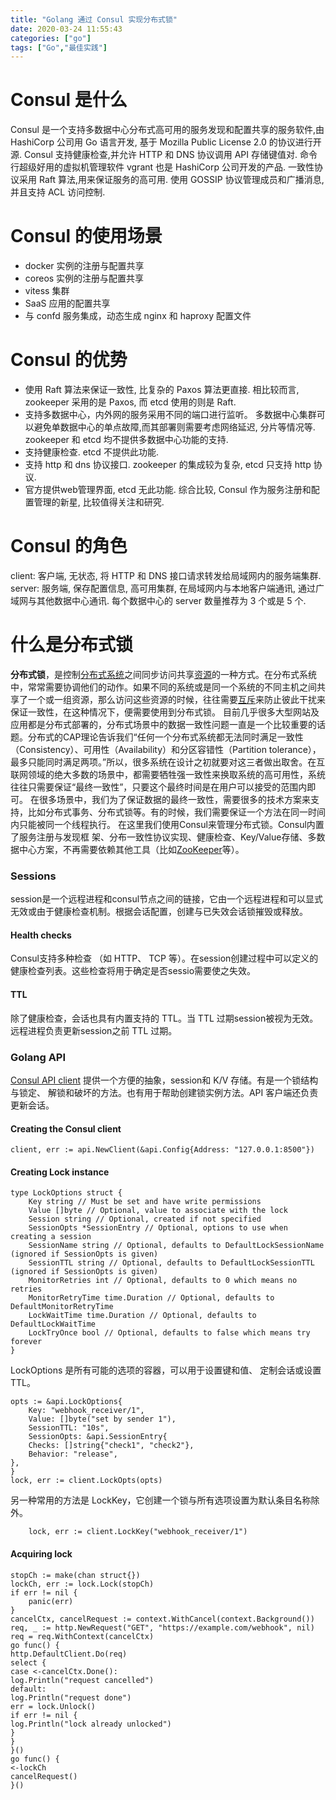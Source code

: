 ```yaml
---
title: "Golang 通过 Consul 实现分布式锁"
date: 2020-03-24 11:55:43
categories: ["go"]
tags: ["Go","最佳实践"]
---
```

# Consul 是什么
Consul 是一个支持多数据中心分布式高可用的服务发现和配置共享的服务软件,由 HashiCorp 公司用 Go 语言开发, 基于 Mozilla Public License 2.0 的协议进行开源. Consul 支持健康检查,并允许 HTTP 和 DNS 协议调用 API 存储键值对.
命令行超级好用的虚拟机管理软件 vgrant 也是 HashiCorp 公司开发的产品.
一致性协议采用 Raft 算法,用来保证服务的高可用. 使用 GOSSIP 协议管理成员和广播消息, 并且支持 ACL 访问控制.
# Consul 的使用场景
* docker 实例的注册与配置共享
* coreos 实例的注册与配置共享
* vitess 集群
* SaaS 应用的配置共享
* 与 confd 服务集成，动态生成 nginx 和 haproxy 配置文件
# Consul 的优势
* 使用 Raft 算法来保证一致性, 比复杂的 Paxos 算法更直接. 相比较而言, zookeeper 采用的是 Paxos, 而 etcd 使用的则是 Raft.
* 支持多数据中心，内外网的服务采用不同的端口进行监听。 多数据中心集群可以避免单数据中心的单点故障,而其部署则需要考虑网络延迟, 分片等情况等. zookeeper 和 etcd 均不提供多数据中心功能的支持.
* 支持健康检查. etcd 不提供此功能.
* 支持 http 和 dns 协议接口. zookeeper 的集成较为复杂, etcd 只支持 http 协议.
* 官方提供web管理界面, etcd 无此功能.
综合比较, Consul 作为服务注册和配置管理的新星, 比较值得关注和研究.
# Consul 的角色
client: 客户端, 无状态, 将 HTTP 和 DNS 接口请求转发给局域网内的服务端集群.
server: 服务端, 保存配置信息, 高可用集群, 在局域网内与本地客户端通讯, 通过广域网与其他数据中心通讯. 每个数据中心的 server 数量推荐为 3 个或是 5 个.
# 什么是分布式锁
**分布式锁**，是控制[分布式系统](https://zh.wikipedia.org/w/index.php?title=%E5%88%86%E5%B8%83%E5%BC%8F%E7%B3%BB%E7%BB%9F&action=edit&redlink=1 "分布式系统（页面不存在）")之间同步访问共享[资源](https://zh.wikipedia.org/wiki/%E8%B5%84%E6%BA%90 "资源")的一种方式。在分布式系统中，常常需要协调他们的动作。如果不同的系统或是同一个系统的不同主机之间共享了一个或一组资源，那么访问这些资源的时候，往往需要[互斥](https://zh.wikipedia.org/wiki/%E4%BA%92%E6%96%A5 "互斥")来防止彼此干扰来保证一致性，在这种情况下，便需要使用到分布式锁。
目前几乎很多大型网站及应用都是分布式部署的，分布式场景中的数据一致性问题一直是一个比较重要的话题。分布式的CAP理论告诉我们“任何一个分布式系统都无法同时满足一致性（Consistency）、可用性（Availability）和分区容错性（Partition tolerance），最多只能同时满足两项。”所以，很多系统在设计之初就要对这三者做出取舍。在互联网领域的绝大多数的场景中，都需要牺牲强一致性来换取系统的高可用性，系统往往只需要保证“最终一致性”，只要这个最终时间是在用户可以接受的范围内即可。
在很多场景中，我们为了保证数据的最终一致性，需要很多的技术方案来支持，比如分布式事务、分布式锁等。有的时候，我们需要保证一个方法在同一时间内只能被同一个线程执行。
在这里我们使用Consul来管理分布式锁。Consul内置了服务注册与发现框 架、分布一致性协议实现、健康检查、Key/Value存储、多数据中心方案，不再需要依赖其他工具（比如[ZooKeeper](http://tonybai.com/tag/zookeeper)等）。
### Sessions
[](https://o6rr5e4by.qnssl.com/wp-content/uploads/2017/01/consul-sessions-56bc7006.png)
session是一个远程进程和consul节点之间的链接，它由一个远程进程和可以显式无效或由于健康检查机制。根据会话配置，创建与已失效会话锁摧毁或释放。
#### Health checks
Consul支持多种检查 （如 HTTP、 TCP 等）。在session创建过程中可以定义的健康检查列表。这些检查将用于确定是否sessio需要使之失效。
#### TTL
除了健康检查，会话也具有内置支持的 TTL。当 TTL 过期session被视为无效。远程进程负责更新session之前 TTL 过期。
### Golang API
[Consul API client](https://godoc.org/github.com/hashicorp/consul/api) 提供一个方便的抽象，session和 K/V 存储。有是一个锁结构与锁定、 解锁和破坏的方法。也有用于帮助创建锁实例方法。API 客户端还负责更新会话。
#### Creating the Consul client
``` golang
client, err := api.NewClient(&api.Config{Address: "127.0.0.1:8500"})
```
#### Creating Lock instance
```golang
type LockOptions struct {
    Key string // Must be set and have write permissions
    Value []byte // Optional, value to associate with the lock
    Session string // Optional, created if not specified
    SessionOpts *SessionEntry // Optional, options to use when creating a session
    SessionName string // Optional, defaults to DefaultLockSessionName (ignored if SessionOpts is given)
    SessionTTL string // Optional, defaults to DefaultLockSessionTTL (ignored if SessionOpts is given)
    MonitorRetries int // Optional, defaults to 0 which means no retries
    MonitorRetryTime time.Duration // Optional, defaults to DefaultMonitorRetryTime
    LockWaitTime time.Duration // Optional, defaults to DefaultLockWaitTime
    LockTryOnce bool // Optional, defaults to false which means try forever
}
```
LockOptions 是所有可能的选项的容器，可以用于设置键和值、 定制会话或设置TTL。
```golang
opts := &api.LockOptions{
    Key: "webhook_receiver/1",
    Value: []byte("set by sender 1"),
    SessionTTL: "10s",
    SessionOpts: &api.SessionEntry{
    Checks: []string{"check1", "check2"},
    Behavior: "release",
},
}
lock, err := client.LockOpts(opts)
```
另一种常用的方法是 LockKey，它创建一个锁与所有选项设置为默认条目名称除外。
```golang
    lock, err := client.LockKey("webhook_receiver/1")
```
#### Acquiring lock
```golang
stopCh := make(chan struct{})
lockCh, err := lock.Lock(stopCh)
if err != nil {
    panic(err)
}
cancelCtx, cancelRequest := context.WithCancel(context.Background())
req, _ := http.NewRequest("GET", "https://example.com/webhook", nil)
req = req.WithContext(cancelCtx)
go func() {
http.DefaultClient.Do(req)
select {
case <-cancelCtx.Done():
log.Println("request cancelled")
default:
log.Println("request done")
err = lock.Unlock()
if err != nil {
log.Println("lock already unlocked")
}
}
}()
go func() {
<-lockCh
cancelRequest()
}()
```